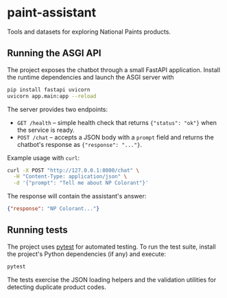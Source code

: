 # paint-assistant

Tools and datasets for exploring National Paints products.

## Running the ASGI API

The project exposes the chatbot through a small FastAPI application. Install
the runtime dependencies and launch the ASGI server with

```bash
pip install fastapi uvicorn
uvicorn app.main:app --reload
```

The server provides two endpoints:

- `GET /health` – simple health check that returns `{"status": "ok"}` when the
  service is ready.
- `POST /chat` – accepts a JSON body with a `prompt` field and returns the
  chatbot's response as `{"response": "..."}`.

Example usage with `curl`:

```bash
curl -X POST "http://127.0.0.1:8000/chat" \
  -H "Content-Type: application/json" \
  -d '{"prompt": "Tell me about NP Colorant"}'
```

The response will contain the assistant's answer:

```json
{"response": "NP Colorant..."}
```

## Running tests

The project uses [pytest](https://docs.pytest.org/) for automated testing. To
run the test suite, install the project's Python dependencies (if any) and
execute:

```bash
pytest
```

The tests exercise the JSON loading helpers and the validation utilities for
detecting duplicate product codes.
